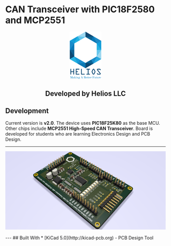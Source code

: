 # CAN Transceiver with PIC18F2580 and MCP2551

<p align="center"><img width=100 src="HeliosLogo.png"></p>
<h2 align="center"><strong>Developed by Helios LLC</strong></h2>

## Development
Current version is **v2.0**. The device uses **PIC18F25K80** as the base MCU. Other chips include **MCP2551 High-Speed CAN Transceiver**. Board is developed for students who are learning Electronics Design and PCB Design. 

---
<p align="center"><img src="Version-2.0.png"></p>
---
## Built With
* [KiCad 5.0](http://kicad-pcb.org) - PCB Design Tool